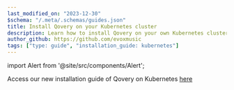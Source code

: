 ```yaml
---
last_modified_on: "2023-12-30"
$schema: "/.meta/.schemas/guides.json"
title: Install Qovery on your Kubernetes cluster
description: Learn how to install Qovery on your own Kubernetes cluster (BYOK)
author_github: https://github.com/evoxmusic
tags: ["type: guide", "installation_guide: kubernetes"]
---
```


import Alert from '@site/src/components/Alert';

<Alert type="warning">

Access our new installation guide of Qovery on Kubernetes [here][docs.getting-started.install-qovery.kubernetes]

</Alert>


[docs.getting-started.install-qovery.kubernetes]: /docs/getting-started/install-qovery/kubernetes/
